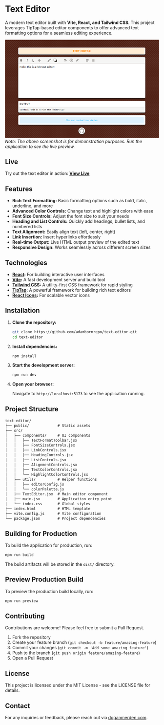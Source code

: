 # Text Editor

A modern text editor built with **Vite, React, and Tailwind CSS**. This project leverages TipTap-based editor components to offer advanced text formatting options for a seamless editing experience.

![Editor Preview](./public/screenshot.png)  
*Note: The above screenshot is for demonstration purposes. Run the application to see the live preview.*

## Live

Try out the text editor in action:
**[View Live](https://texteditor.vercel.app)**

## Features

- **Rich Text Formatting:** Basic formatting options such as bold, italic, underline, and more
- **Advanced Color Controls:** Change text and highlight colors with ease
- **Font Size Controls:** Adjust the font size to suit your needs
- **Heading and List Controls:** Quickly add headings, bullet lists, and numbered lists
- **Text Alignment:** Easily align text (left, center, right)
- **Link Insertion:** Insert hyperlinks effortlessly
- **Real-time Output:** Live HTML output preview of the edited text
- **Responsive Design:** Works seamlessly across different screen sizes

## Technologies

- **[React](https://reactjs.org/):** For building interactive user interfaces
- **[Vite](https://vitejs.dev/):** A fast development server and build tool
- **[Tailwind CSS](https://tailwindcss.com/):** A utility-first CSS framework for rapid styling
- **[TipTap](https://tiptap.dev/):** A powerful framework for building rich text editors
- **[React Icons](https://react-icons.github.io/react-icons/):** For scalable vector icons

## Installation

1. **Clone the repository:**

   ```bash
   git clone https://github.com/adambornrepo/text-editor.git
   cd text-editor
   ```

2. **Install dependencies:**

   ```bash
   npm install
   ```

3. **Start the development server:**

   ```bash
   npm run dev
   ```

4. **Open your browser:**
   
   Navigate to `http://localhost:5173` to see the application running.

## Project Structure

```
text-editor/
├── public/             # Static assets
├── src/
│   ├── components/     # UI components
│   │   ├── TextFormatToolbar.jsx
│   │   ├── FontSizeControls.jsx
│   │   ├── LinkControls.jsx
│   │   ├── HeadingControls.jsx
│   │   ├── ListControls.jsx
│   │   ├── AlignmentControls.jsx
│   │   ├── TextColorControls.jsx
│   │   └── HighlightColorControls.jsx
│   ├── utils/          # Helper functions
│   │   ├── editorConfig.js
│   │   └── colorPalette.js
│   ├── TextEditor.jsx  # Main editor component
│   ├── main.jsx        # Application entry point
│   └── index.css       # Global styles
├── index.html          # HTML template
├── vite.config.js      # Vite configuration
└── package.json        # Project dependencies
```

## Building for Production

To build the application for production, run:

```bash
npm run build
```

The build artifacts will be stored in the `dist/` directory.

## Preview Production Build

To preview the production build locally, run:

```bash
npm run preview
```

## Contributing

Contributions are welcome! Please feel free to submit a Pull Request.

1. Fork the repository
2. Create your feature branch (`git checkout -b feature/amazing-feature`)
3. Commit your changes (`git commit -m 'Add some amazing feature'`)
4. Push to the branch (`git push origin feature/amazing-feature`)
5. Open a Pull Request

## License

This project is licensed under the MIT License - see the LICENSE file for details.

## Contact

For any inquiries or feedback, please reach out via [doganmerden.com](https://doganmerden.com).